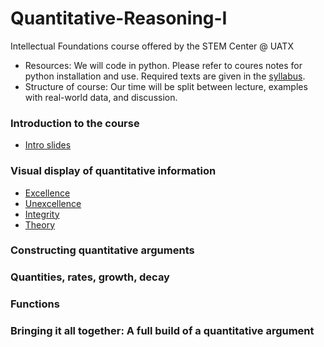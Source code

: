 # Quantitative-Reasoning-I
Intellectual Foundations course offered by the STEM Center @ UATX

- Resources: We will code in python.  Please refer to coures notes for python installation and use.  Required texts are given in the [syllabus](syllabus.pdf).
- Structure of course: Our time will be split between lecture, examples with real-world data, and discussion.

### Introduction to the course

- [Intro slides](topics/Introduction/intro.pdf)

### Visual display of quantitative information

- [Excellence](topics/DataViz/excellence.pdf)
- [Unexcellence](topics/DataViz/unexcellence.pdf)
- [Integrity](topics/DataViz/integrity.pdf)
- [Theory](topics/DataViz/theory.pdf)

### Constructing quantitative arguments

### Quantities, rates, growth, decay

### Functions

### Bringing it all together: A full build of a quantitative argument

